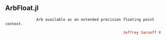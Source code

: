 ## ArbFloat.jl
```               Arb available as an extended precision floating point context.          ```
```ruby
                                                     Jeffrey Sarnoff © 2016-Mar-26 in NewYork⁀USA
```
